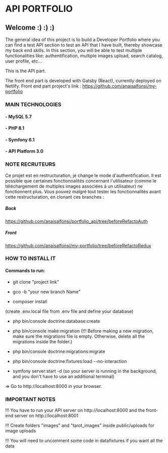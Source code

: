 # API PORTFOLIO
## Welcome :) :) :)

The general idea of this project is to build a Developer Portfolio where you can find a test API section to test an API that I have built, thereby showcase my back end skills. In this section, you will be able to test multiple functionalities like: authentification, multiple images upload, search catalog, user profile, etc...

This is the API part. 

The front end part is developed with Gatsby (React), currently deployed on Netlify. Front end part project's link : https://github.com/anaisalfonsi/my-portfolio

### MAIN TECHNOLOGIES
#### - MySQL 5.7
#### - PHP 8.1
#### - Symfony 6.1
#### - API Platform 3.0


### NOTE RECRUTEURS
Ce projet est en restructuration, je change le mode d'authentification. Il est possible que certaines fonctionnalités concernant l'utilisateur (comme le téléchargement de multiples images associées à un utilisateur) ne fonctionnent plus. Vous pouvez malgré tout tester les fonctionnalités avant cette restructuration, en clonant ces branches :

##### Back
https://github.com/anaisalfonsi/portfolio_api/tree/beforeRefactoAuth

##### Front
https://github.com/anaisalfonsi/my-portfolio/tree/beforeRefactoRedux



### HOW TO INSTALL IT
#### Commands to run:

- git clone "project link"

- gco -b "your new branch Name"

- composer install

(create .env.local file from .env file and define your database)

- php bin/console doctrine:database:create

- php bin/console make:migration (!!! Before making a new migration, make sure the migrations file is empty. Otherwise, delete all the migrations inside the folder.)

- php bin/console doctrine:migrations:migrate

- php bin/console doctrine:fixtures:load --no-interaction

- symfony server:start -d (so your server is running in the background, and you don't have to use an additional terminal)

=> Go to http://localhost:8000 in your browser.

### IMPORTANT NOTES
!!! You have to run your API server on http://localhost:8000 and the front-end server on http://localhost:8001

!!! Create folders "images" and "tarot_images" inside public/uploads for image uploads

!!! You will need to uncomment some code in datafixtures if you want all the data

